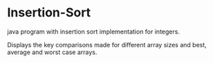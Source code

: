 # Insertion-Sort

java program with insertion sort implementation for integers.

Displays the key comparisons made for different array sizes and best, average and worst case arrays.
